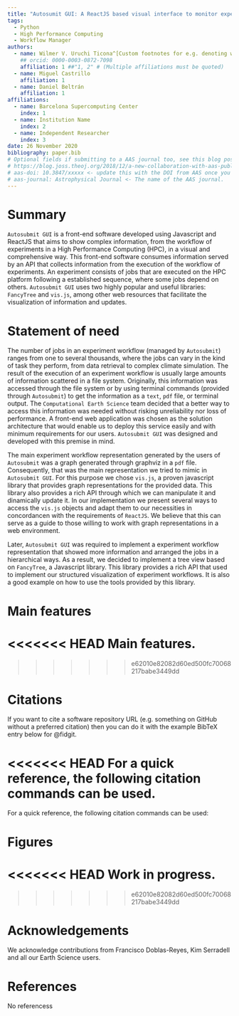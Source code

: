 ```yaml
---
title: "Autosumit GUI: A ReactJS based visual interface to monitor experiments in a High Performance Computing environment"
tags:
  - Python
  - High Performance Computing
  - Workflow Manager
authors:
  - name: Wilmer V. Uruchi Ticona^[Custom footnotes for e.g. denoting who the corresponding author is can be included like this.]
    ## orcid: 0000-0003-0872-7098
    affiliation: 1 ##"1, 2" # (Multiple affiliations must be quoted)
  - name: Miguel Castrillo
    affiliation: 1
  - name: Daniel Beltrán
    affiliation: 1
affiliations:
  - name: Barcelona Supercomputing Center
    index: 1
  - name: Institution Name
    index: 2
  - name: Independent Researcher
    index: 3
date: 26 November 2020
bibliography: paper.bib
# Optional fields if submitting to a AAS journal too, see this blog post:
# https://blog.joss.theoj.org/2018/12/a-new-collaboration-with-aas-publishing
# aas-doi: 10.3847/xxxxx <- update this with the DOI from AAS once you know it.
# aas-journal: Astrophysical Journal <- The name of the AAS journal.
---
```


# Summary

`Autosubmit GUI` is a front-end software developed using Javascript and ReactJS that aims to show complex
information, from the workflow of experiments in a High Performance Computing (HPC), in a visual and comprehensive way.
This front-end software consumes information served by an API that collects information from the execution of the workflow of experiments.
An experiment consists of jobs that are executed on the HPC platform following a established sequence, where some jobs depend on others.
`Autosubmit GUI` uses two highly popular and useful libraries: `FancyTree` and `vis.js`, among other web resources that facilitate the visualization of information
and updates.

# Statement of need

The number of jobs in an experiment workflow (managed by `Autosubmit`) ranges from one to several thousands, where the jobs can vary in the kind of task they perform, from data retrieval to complex climate simulation.
The result of the execution of an experiment workflow is usually large amounts of information scattered in a file system.
Originally, this information was accessed through the file system or by using terminal commands (provided through `Autosubmit`) to get the information as a `text`, `pdf` file, or terminal output.
The `Computational Earth Science` team decided that a better way to access this information was needed without risking unreliability nor loss of performance.
A front-end web application was chosen as the solution architecture that would enable us to deploy this service easily and with minimum requirements for our users.
`Autosubmit GUI` was designed and developed with this premise in mind.

The main experiment workflow representation generated by the users of `Autosubmit` was a graph generated through graphviz in a `pdf` file.
Consequently, that was the main representation we tried to mimic in `Autosubmit GUI`.
For this purpose we chose `vis.js`, a proven javascript library that provides graph representations for the provided data.
This library also provides a rich API through which we can manipulate it and dinamically update it.
In our implementation we present several ways to access the `vis.js` objects and adapt them to our necessities in concordancen with the requirements of `ReactJS`.
We believe that this can serve as a guide to those willing to work with graph representations in a web environment.

Later, `Autosubmit GUI` was required to implement a experiment workflow representation that showed more information and arranged the jobs in a hierarchical ways.
As a result, we decided to implement a tree view based on `FancyTree`, a Javascript library.
This library provides a rich API that used to implement our structured visualization of experiment workflows.
It is also a good example on how to use the tools provided by this library.

# Main features

<<<<<<< HEAD
Main features.
=======
<!--![Graph Representation of experiment.\label{fig:graph_rep}](graph_rep.png)
\autoref{fig:example}. -->

<!-- Single dollars ($) are required for inline mathematics e.g. $f(x) = e^{\pi/x}$

Double dollars make self-standing equations:

$$
\Theta(x) = \left\{\begin{array}{l}
0\textrm{ if } x < 0\cr
1\textrm{ else}
\end{array}\right.
$$

You can also use plain \LaTeX for equations
\begin{equation}\label{eq:fourier}
\hat f(\omega) = \int\_{-\infty}^{\infty} f(x) e^{i\omega x} dx
\end{equation}
and refer to \autoref{eq:fourier} from text. -->
>>>>>>> e62010e82082d60ed500fc70068217babe3449dd

# Citations

<!-- Work in progress -->

If you want to cite a software repository URL (e.g. something on GitHub without a preferred
citation) then you can do it with the example BibTeX entry below for @fidgit.

<<<<<<< HEAD
For a quick reference, the following citation commands can be used.
=======
For a quick reference, the following citation commands can be used:
<!--
- `@author:2001` -> "Author et al. (2001)"
- `[@author:2001]` -> "(Author et al., 2001)"
- `[@author1:2001; @author2:2001]` -> "(Author1 et al., 2001; Author2 et al., 2002)"
>>>>>>> e62010e82082d60ed500fc70068217babe3449dd

-->
# Figures

<<<<<<< HEAD
Work in progress.
=======
<!-- Work in progress -->

<!-- Figures can be included like this:
![Caption for example figure.\label{fig:example}](figure.png)
and referenced from text using \autoref{fig:example}. -->
>>>>>>> e62010e82082d60ed500fc70068217babe3449dd

# Acknowledgements

We acknowledge contributions from Francisco Doblas-Reyes, Kim Serradell and all our Earth Science users.

# References

No referencess
